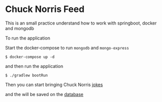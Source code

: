 # Chuck Norris Feed

This is an small practice understand how to work with springboot, docker and mongodb

To run the application

Start the docker-compose to run `mongodb` and `mongo-express`

```$xslt
$ docker-compose up -d
```

and then run the application

```$xslt
$ ./gradlew bootRun
```

Then you can start bringing Chuck Norris [jokes](http://localhost:8082/jokes)

and the will be saved on the [database](http://localhost:8080)